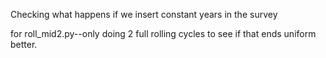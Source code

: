 Checking what happens if we insert constant years in the survey

for roll_mid2.py--only doing 2 full rolling cycles to see if that ends uniform better.
